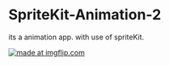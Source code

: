 # SpriteKit-Animation-2
its a animation app. with use of spriteKit.


<a href="https://imgflip.com/gif/345s2j"><img src="https://i.imgflip.com/345s2j.gif" title="made at imgflip.com"/></a>
